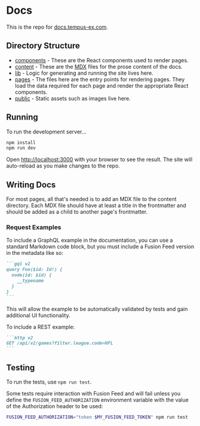 # Docs

This is the repo for [docs.tempus-ex.com](https://docs.tempus-ex.com).

## Directory Structure

- [components](./components) - These are the React components used to render pages.
- [content](./content) - These are the [MDX](https://mdxjs.com) files for the prose content of the docs.
- [lib](./lib) - Logic for generating and running the site lives here.
- [pages](./pages) - The files here are the entry points for rendering pages. They load the data required for each page and render the appropriate React components.
- [public](./public) - Static assets such as images live here.

## Running

To run the development server...

```bash
npm install
npm run dev
```

Open [http://localhost:3000](http://localhost:3000) with your browser to see the result. The site will auto-reload as you make changes to the repo.

## Writing Docs

For most pages, all that's needed is to add an MDX file to the content directory. Each MDX file should have at least a title in the frontmatter and should be added as a child to another page's frontmatter.

### Request Examples

To include a GraphQL example in the documentation, you can use a standard Markdown code block, but you must include a Fusion Feed version in the metadata like so:

````markdown
```gql v2
query Foo($id: Id!) {
  node(id: $id) {
    __typename
  }
}
```
````

This will allow the example to be automatically validated by tests and gain additional UI functionality.

To include a REST example:

````markdown
```http v2
GET /api/v2/games?filter.league.code=NFL
```
````

## Testing

To run the tests, use `npm run test`.

Some tests require interaction with Fusion Feed and will fail unless you define the `FUSION_FEED_AUTHORIZATION` environment variable with the value of the Authorization header to be used:

```bash
FUSION_FEED_AUTHORIZATION="token $MY_FUSION_FEED_TOKEN" npm run test
```
